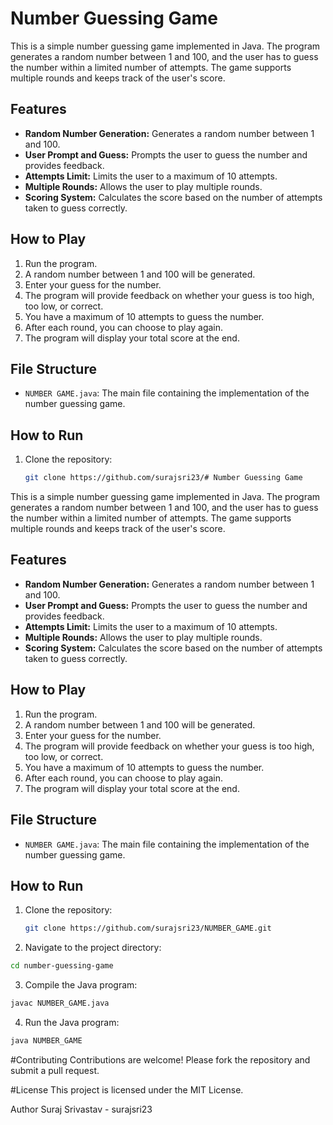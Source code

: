 # Number Guessing Game

This is a simple number guessing game implemented in Java. The program generates a random number between 1 and 100, and the user has to guess the number within a limited number of attempts. The game supports multiple rounds and keeps track of the user's score.

## Features

- **Random Number Generation:** Generates a random number between 1 and 100.
- **User Prompt and Guess:** Prompts the user to guess the number and provides feedback.
- **Attempts Limit:** Limits the user to a maximum of 10 attempts.
- **Multiple Rounds:** Allows the user to play multiple rounds.
- **Scoring System:** Calculates the score based on the number of attempts taken to guess correctly.

## How to Play

1. Run the program.
2. A random number between 1 and 100 will be generated.
3. Enter your guess for the number.
4. The program will provide feedback on whether your guess is too high, too low, or correct.
5. You have a maximum of 10 attempts to guess the number.
6. After each round, you can choose to play again.
7. The program will display your total score at the end.

## File Structure

- `NUMBER GAME.java`: The main file containing the implementation of the number guessing game.

## How to Run

1. Clone the repository:
   ```sh
   git clone https://github.com/surajsri23/# Number Guessing Game

This is a simple number guessing game implemented in Java. The program generates a random number between 1 and 100, and the user has to guess the number within a limited number of attempts. The game supports multiple rounds and keeps track of the user's score.

## Features

- **Random Number Generation:** Generates a random number between 1 and 100.
- **User Prompt and Guess:** Prompts the user to guess the number and provides feedback.
- **Attempts Limit:** Limits the user to a maximum of 10 attempts.
- **Multiple Rounds:** Allows the user to play multiple rounds.
- **Scoring System:** Calculates the score based on the number of attempts taken to guess correctly.

## How to Play

1. Run the program.
2. A random number between 1 and 100 will be generated.
3. Enter your guess for the number.
4. The program will provide feedback on whether your guess is too high, too low, or correct.
5. You have a maximum of 10 attempts to guess the number.
6. After each round, you can choose to play again.
7. The program will display your total score at the end.

## File Structure

- `NUMBER GAME.java`: The main file containing the implementation of the number guessing game.

## How to Run

1. Clone the repository:
   ```sh
   git clone https://github.com/surajsri23/NUMBER_GAME.git

2. Navigate to the project directory:
```sh
cd number-guessing-game
```

3. Compile the Java program:
```sh
javac NUMBER_GAME.java
```

4. Run the Java program:
```sh
java NUMBER_GAME
```

#Contributing
Contributions are welcome! Please fork the repository and submit a pull request.

#License
This project is licensed under the MIT License.

Author
Suraj Srivastav - surajsri23

